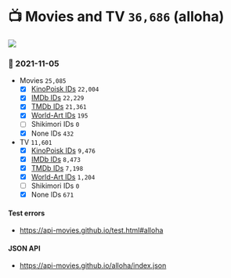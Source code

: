 # :tv: Movies and TV `36,686` (alloha)

<a href="https://API-Movies.github.io"><img src="https://API-Movies.github.io/banner.png?cache"></a>

### :date: 2021-11-05
- Movies `25,085`
  - [x] <a href="https://API-Movies.github.io/alloha/movie_kinopoisk_ids.json">KinoPoisk IDs</a> `22,004`
  - [x] <a href="https://API-Movies.github.io/alloha/movie_imdb_ids.json">IMDb IDs</a> `22,229`
  - [x] <a href="https://API-Movies.github.io/alloha/movie_tmdb_ids.json">TMDb IDs</a> `21,361`
  - [x] <a href="https://API-Movies.github.io/alloha/movie_world_art_ids.json">World-Art IDs</a> `195`
  - [ ] Shikimori IDs `0`
  - [x] None IDs `432`
- TV `11,601`
  - [x] <a href="https://API-Movies.github.io/alloha/tv_kinopoisk_ids.json">KinoPoisk IDs</a> `9,476`
  - [x] <a href="https://API-Movies.github.io/alloha/tv_imdb_ids.json">IMDb IDs</a> `8,473`
  - [x] <a href="https://API-Movies.github.io/alloha/tv_tmdb_ids.json">TMDb IDs</a> `7,198`
  - [x] <a href="https://API-Movies.github.io/alloha/tv_world_art_ids.json">World-Art IDs</a> `1,204`
  - [ ] Shikimori IDs `0`
  - [x] None IDs `671`
#### Test errors
- <a href='https://api-movies.github.io/test.html#alloha'>https://api-movies.github.io/test.html#alloha</a>
#### JSON API
- <a href='https://api-movies.github.io/alloha/index.json'>https://api-movies.github.io/alloha/index.json</a>
